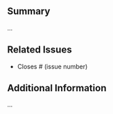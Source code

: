 ## Summary
<!--
  Provide a short description of the changes and why are they needed.
-->
...


## Related Issues
<!--
  If this pull request is connected to an existing issue, please link to the issue here.
-->
- Closes # (issue number)


## Additional Information
<!--
  Describe the changes in detail; provide some context and motivation to help others understand and review them.
  What is the overall added value? Why these changes should be incorporated to the project?
-->
...
